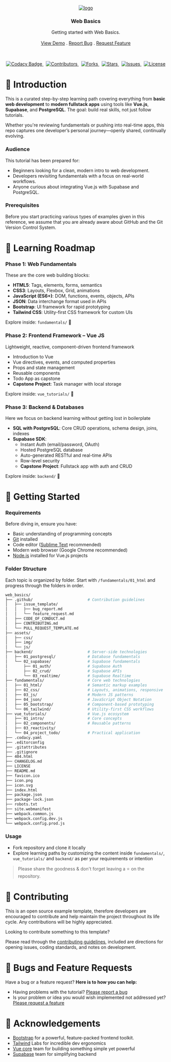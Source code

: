 <!--suppress ALL -->
<p align="center">
	<a href="https://github.com/wasulabenjamin/web_basics.git">
		<img src="https://img.icons8.com/?size=120&id=114334&format=png&color=000000" alt="logo">
	</a>
</p>

<h3 align="center">Web Basics</h3>

<p align="center">
    Getting started with Web Basics.
    <br> <br>
    <a href="https://github.com/wasulabenjamin/web_basics.git">View Demo</a> .
    <a href="https://github.com/wasulabenjamin/web_basics/issues/new?template=bug_report.md">Report Bug</a> .
    <a href="https://github.com/wasulabenjamin/web_basics/issues/new?template=feature_request.md">Request Feature</a>
</p>

<p align="center">
	<br> <br>
	<a href="https://app.codacy.com/gh/wasulabenjamin/web_basics/dashboard">
		<img src="https://app.codacy.com/project/badge/Grade/0a0cf227762141d699edcfcdd5b5caa7" alt="Codacy Badge"/>
	</a>
    &nbsp;
	<a href="https://github.com/wasulabenjamin/web_basics/graphs/contributors">
    	<img src="https://img.shields.io/github/contributors/wasulabenjamin/web_basics" alt="Contributors"/>
	</a>
    &nbsp;
    <a href="https://github.com/wasulabenjamin/web_basics/network/members">
		<img src="https://img.shields.io/github/forks/wasulabenjamin/web_basics" alt="Forks"/>
    </a>
	&nbsp;
	<a href="https://github.com/wasulabenjamin/web_basics/stargazers">
		<img src="https://img.shields.io/github/stars/wasulabenjamin/web_basics" alt="Stars"/>
	</a>
	&nbsp;
	<a href="https://github.com/wasulabenjamin/web_basics/issues">
		<img src="https://img.shields.io/github/issues/wasulabenjamin/web_basics" alt="Issues"/>
	</a>
	&nbsp;
	<a href="https://github.com/wasulabenjamin/web_basics/blob/master/LICENSE">
		<img src="https://img.shields.io/github/license/wasulabenjamin/web_basics" alt="License"/>
	</a>
</p>

# 📘 Introduction

This is a curated step-by-step learning path covering everything from **basic web development** to **modern fullstack
apps** using tools like **Vue.js**, **Supabase**, and **PostgreSQL**. The goal: build real skills, not just follow
tutorials.

Whether you're reviewing fundamentals or pushing into real-time apps, this repo captures one developer’s personal
journey—openly shared, continually evolving.

### Audience

This tutorial has been prepared for:
- Beginners looking for a clean, modern intro to web development.
- Developers revisiting fundamentals with a focus on real-world workflows.
- Anyone curious about integrating Vue.js with Supabase and PostgreSQL.

### Prerequisites

Before you start practicing various types of examples given in this reference, we assume that you are already aware
about GitHub and the Git Version Control System.

# 🧭 Learning Roadmap

### Phase 1: Web Fundamentals

These are the core web building blocks:
- **HTML5**: Tags, elements, forms, semantics
- **CSS3**: Layouts, Flexbox, Grid, animations
- **JavaScript (ES6+)**: DOM, functions, events, objects, APIs
- **JSON**: Data interchange format used in APIs
- **Bootstrap**: UI framework for rapid prototyping
- **Tailwind CSS**: Utility-first CSS framework for custom UIs

Explore inside: `fundamentals/` 📂

### Phase 2: Frontend Framework – Vue JS

Lightweight, reactive, component-driven frontend framework
- Introduction to Vue
- Vue directives, events, and computed properties
- Props and state management
- Reusable components
- Todo App as capstone
- **Capstone Project**: Task manager with local storage

Explore inside: `vue_tutorials/` 📂

### Phase 3: Backend & Databases

Here we focus on backend learning without getting lost in boilerplate
- **SQL with PostgreSQL**: Core CRUD operations, schema design, joins, indexes
- **Supabase SDK**:
  - Instant Auth (email/password, OAuth)
  - Hosted PostgreSQL database
  - Auto-generated RESTful and real-time APIs
  - Row-level security
  - **Capstone Project**: Fullstack app with auth and CRUD

Explore inside: `backend/` 📂

# 🚀 Getting Started

### Requirements

Before diving in, ensure you have:
- Basic understanding of programming concepts
- [Git](https://git-scm.com/) installed
- Code editor ([Sublime Text](https://www.sublimetext.com/download) recommended)
- Modern web browser (Google Chrome recommended)
- [Node.js](https://nodejs.org/en/download) installed for Vue.js projects

### Folder Structure

Each topic is organized by folder. Start with `/fundamentals/01_html` and progress through the folders in order.

```bash
web_basics/
├── .github/                        # Contribution guidelines
│   ├── issue_template/
│   │   ├── bug_report.md
│   │   └── feature_request.md
│   ├── CODE_OF_CONDUCT.md
│   ├── CONTRIBUTING.md
│   └── PULL_REQUEST_TEMPLATE.md
├── assets/
│   ├── css/
│   ├── img/
│   └── js/
├── backend/                        # Server-side technologies
│   ├── 01_postgresql/              # Database fundamentals
│   └── 02_supabase/                # Supabase fundamentals
│       ├── 01_auth/                # Supabase Auth
│       ├── 02_crud/                # Supabase APIs
│       └── 03_realtime/            # Supabase Realtime
├── fundamentals/                   # Core web technologies
│   ├── 01_html/                    # Semantic markup examples
│   ├── 02_css/                     # Layouts, animations, responsive
│   ├── 03_js/                      # Modern JS patterns
│   ├── 04_json/                    # JavaScript Object Notation
│   ├── 05_bootstrap/               # Component-based prototyping
│   └── 06_tailwind/                # Utility-first CSS workflows
├── vue_tutorials/                  # Vue.js ecosystem
│   ├── 01_intro/                   # Core concepts
│   ├── 02_components/              # Reusable patterns
│   ├── 03_reactivity/
│   └── 04_project_todo/            # Practical application
├── .codacy.yaml
├── .editorconfig
├── .gitattributes
├── .gitignore
├── 404.html
├── CHANGELOG.md
├── LICENSE
├── README.md
├── favicon.ico
├── icon.png
├── icon.svg
├── index.html
├── package.json
├── package-lock.json
├── robots.txt
├── site.webmanifest
├── webpack.common.js
├── webpack.config.dev.js
└── webpack.config.prod.js
```

### Usage

- Fork repository and clone it locally
- Explore learning paths by customizing the content inside `fundamentals/`, `vue_tutorials/` and `backend/` as per your
requirements or intention

> Please share the goodness & don't forget leaving a :star: on the repository.

# 🧩 Contributing

This is an open source example template, therefore developers are encouraged to contribute and help maintain the project
throughout its life cycle. Any contributions will be highly appreciated.

Looking to contribute something to this template?

Please read through the [contributing guidelines][contributing_guidelines], included are directions for opening issues,
coding standards, and notes on development.

# 🐛 Bugs and Feature Requests

Have a bug or a feature request? **Here is to how you can help:**
* Having problems with the tutorial? [Please report a bug][report_bug]
* Is your problem or idea you would wish implemented not addressed yet? [Please request a feature][request_feature]

# 🙌 Acknowledgements

* [Bootstrap](https://getbootstrap.com/docs/5.3) for a powerful, feature-packed frontend toolkit.
* [Tailwind](https://tailwindcss.com/docs/) Labs for incredible dev ergonomics
* [Vue core](https://www.tutorialspoint.com/vuejs/index.htm) team for building something simple yet powerful
* [Supabase](https://supabase.com/dashboard/org) team for simplifying backend


<!--
	As you might notice, I'm using markdown "reference style" links for readability.
	Reference links are enclosed in brackets [] instead of parentheses ().
	https://www.markdownguide.org/basic-syntax/
-->
[view_demo]: https://github.com/wasulabenjamin/web_basics
[report_bug]: https://github.com/wasulabenjamin/web_basics/issues/new?template=bug_report.md
[request_feature]: https://github.com/wasulabenjamin/web_basics/issues/new?template=feature_request.md
[contributing_guidelines]: https://github.com/wasulabenjamin/web_basics/blob/main/.github/CONTRIBUTING.md
